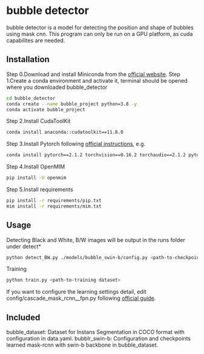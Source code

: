 
# bubble detector

bubble detector is a model for detecting the position and shape of bubbles using mask cnn. This program can only be run on a GPU platform, as cuda capabilites are needed.

## Installation

Step 0.Download and install Miniconda from the [official website](https://docs.conda.io/en/latest/miniconda.html).
Step 1.Create a conda environment and activate it, terminal should be opened where you downloaded bubble_detector
```bash
cd bubble_detector
conda create --name bubble_project python=3.8 -y
conda activate bubble_project
```
Step 2.Install CudaToolKit
```bash
conda install anaconda::cudatoolkit==11.8.0
```
Step 3.Install Pytorch following [official instructions](https://pytorch.org/get-started/locally/), e.g.
```bash
conda install pytorch==2.1.2 torchvision==0.16.2 torchaudio==2.1.2 pytorch-cuda=11.8 -c pytorch -c nvidia
```
Step 4.Install OpenMIM
```bash
pip install -U openmim
```
Step 5.Install requirements
```bash
pip install -r requirements/pip.txt
mim install -r requirements/mim.txt
```

## Usage

Detecting Black and White, B/W images will be output in the runs folder under detect*
```bash
python detect_BW.py ./models/bubble_swin-b/config.py <path-to-checkpoint.pth <path-to-bubble-images>
```
Training
```bash
python train.py <path-to-training dataset>
```
If you want to configure the learning settings detail, edit config/cascade_mask_rcnn__fpn.py following [official guide](https://mmdetection.readthedocs.io/en/dev-3.x/user_guides/config.html).

## Included

bubble_dataset: Dataset for Instans Segmentation in COCO format with configuration in data.yaml.
bubblr_swin-b: Configuration and checkpoints learned mask-rcnn with swin-b backbone in bubble_dataset.
